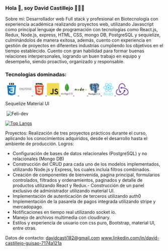 ### Hola 👋, soy David Castillejo 👨🏻‍💻

Sobre mi:
Desarrollador web Full stack y profesional en Biotecnología con experiencia académica realizando proyectos web, utilizando Javascript como principal lenguaje de programación con tecnologías como React.js, Redux, Node.js, express, HTML, CSS, mongo DB, PostgreSQL y sequielize, culminándolos de manera exitosa, además, cuento con experiencia en gestión de proyectos en diferentes industrias cumpliendo los objetivos en el tiempo establecido.
Cuento con gran habilidad para formar buenas relaciones interpersonales, logrando un buen trabajo en equipo y desempeño, siendo proactivo, organizado y responsable.

<h3 align="left">Tecnologias dominadas:</h3>
<p align="left"> <a href="https://www.w3schools.com/css/" target="_blank" rel="noreferrer"> <img src="https://raw.githubusercontent.com/devicons/devicon/master/icons/css3/css3-original-wordmark.svg" alt="css3" width="40" height="40"/> </a> <a href="https://expressjs.com" target="_blank" rel="noreferrer"> <img src="https://raw.githubusercontent.com/devicons/devicon/master/icons/express/express-original-wordmark.svg" alt="express" width="40" height="40"/> </a> <a href="https://www.w3.org/html/" target="_blank" rel="noreferrer"> <img src="https://raw.githubusercontent.com/devicons/devicon/master/icons/html5/html5-original-wordmark.svg" alt="html5" width="40" height="40"/> </a> <a href="https://developer.mozilla.org/en-US/docs/Web/JavaScript" target="_blank" rel="noreferrer"> <img src="https://raw.githubusercontent.com/devicons/devicon/master/icons/javascript/javascript-original.svg" alt="javascript" width="40" height="40"/> </a> <a href="https://www.mongodb.com/" target="_blank" rel="noreferrer"> <img src="https://raw.githubusercontent.com/devicons/devicon/master/icons/mongodb/mongodb-original-wordmark.svg" alt="mongodb" width="40" height="40"/> </a> <a href="https://nodejs.org" target="_blank" rel="noreferrer"> <img src="https://raw.githubusercontent.com/devicons/devicon/master/icons/nodejs/nodejs-original-wordmark.svg" alt="nodejs" width="40" height="40"/> </a> <a href="https://www.postgresql.org" target="_blank" rel="noreferrer"> <img src="https://raw.githubusercontent.com/devicons/devicon/master/icons/postgresql/postgresql-original-wordmark.svg" alt="postgresql" width="40" height="40"/> </a> <a href="https://reactjs.org/" target="_blank" rel="noreferrer"> <img src="https://raw.githubusercontent.com/devicons/devicon/master/icons/react/react-original-wordmark.svg" alt="react" width="40" height="40"/> </a> <a href="https://redux.js.org" target="_blank" rel="noreferrer"> <img src="https://raw.githubusercontent.com/devicons/devicon/master/icons/redux/redux-original.svg" alt="redux" width="40" height="40"/> </a> </p>

Sequelize
Material UI

<p>&nbsp;<img align="center" src="https://github-readme-stats.vercel.app/api?username=davidcg182&show_icons=true&locale=en&hide=stars&theme=github_dark" alt="Feli-dev" /></p> 

[![Top Langs](https://github-readme-stats.vercel.app/api/top-langs/?username=davidcg182&layout=compact)](#)

Proyectos:
Realización de tres proyectos prácticos durante el curso, aplicando los conocimientos adquiridos, desde el desarrollo hasta el ambiente de producción.
Logros:
- Configuración de bases de datos relacionales (PostgreSQL) y no relacionales (Mongo DB)
- Construcción del CRUD para cada uno de los modelos implementados, utilizando Node.js y Express, los cuales incluía filtros combinados.
- Creación de componentes de bienvenida, pagina principal, formularios controlados, filtrados y ordenamientos, paginados y detalle de productos utilizando React y Redux.- Construcción de un panel exclusivo de administrador utilizando material UI.
- Implementación de autenticación de terceros utilizando auth0
- Implementación de la pasarela de pagos integrada utilizando stripe y mercadopago.
- Notificaciones en tiempo real utilizando socket io.
- Manejo de archivos multimedia con cloudinary.
- Estilos y experiencia de usuario con css puro, Bootstrap, material UI, entre otras.

Datos de contacto:
davidcasti182@gmail.com
www.linkedin.com/in/david-castillejo-guisao-7174a121a


